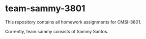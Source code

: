 # team-sammy-3801

This repository contains all homework assignments for CMSI-3801.

Currently, team sammy consists of Sammy Santos.